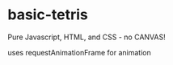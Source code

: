 # basic-tetris

Pure Javascript, HTML, and CSS - no CANVAS!

uses requestAnimationFrame for animation

